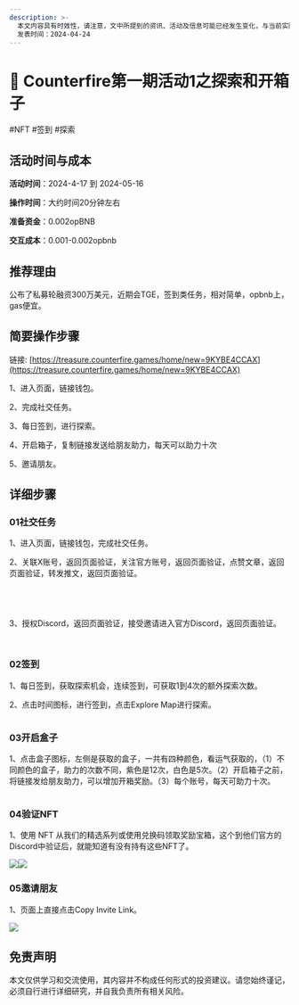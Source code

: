 ```yaml
---
description: >-
  本文内容具有时效性，请注意，文中所提到的资讯、活动及信息可能已经发生变化，与当前实际情况有所不同。我们建议您在做出任何决策之前，始终进行自主研究和验证。
  发表时间：2024-04-24
---
```


# 🚨 Counterfire第一期活动1之探索和开箱子

\#NFT #签到 #探索

## 活动时间与成本 <a href="#huo-dong-shi-jian-yu-cheng-ben" id="huo-dong-shi-jian-yu-cheng-ben"></a>

**活动时间**：2024-4-17 到 2024-05-16

**操作时间**：大约时间20分钟左右

**准备资金**：0.002opBNB

**交互成本**：0.001-0.002opbnb

## 推荐理由 <a href="#tui-jian-li-you" id="tui-jian-li-you"></a>

公布了私募轮融资300万美元，近期会TGE，签到类任务，相对简单，opbnb上，gas便宜。

## 简要操作步骤 <a href="#jian-yao-cao-zuo-bu-zhou" id="jian-yao-cao-zuo-bu-zhou"></a>

链接: [https://treasure.counterfire.games/home/new=9KYBE4CCAX](https://treasure.counterfire.games/home/new=9KYBE4CCAX)

1、进入页面，链接钱包。

2、完成社交任务。

3、每日签到，进行探索。

4、开启箱子，复制链接发送给朋友助力，每天可以助力十次

5、邀请朋友。

## 详细步骤 <a href="#xiang-xi-bu-zhou" id="xiang-xi-bu-zhou"></a>

### **01社交任务**

1、进入页面，链接钱包，完成社交任务。

2、关联X账号，返回页面验证，关注官方账号，返回页面验证，点赞文章，返回页面验证，转发推文，返回页面验证。

<figure><img src="../.gitbook/assets/image (27).png" alt=""><figcaption></figcaption></figure>

<figure><img src="../.gitbook/assets/image (28).png" alt=""><figcaption></figcaption></figure>

<figure><img src="../.gitbook/assets/image (29).png" alt=""><figcaption></figcaption></figure>

<figure><img src="../.gitbook/assets/image (30).png" alt=""><figcaption></figcaption></figure>

3、授权Discord，返回页面验证，接受邀请进入官方Discord，返回页面验证。

<figure><img src="../.gitbook/assets/image (31).png" alt=""><figcaption></figcaption></figure>

<figure><img src="../.gitbook/assets/image (32).png" alt=""><figcaption></figcaption></figure>

### **02签到**

1、每日签到，获取探索机会，连续签到，可获取1到4次的额外探索次数。

2、点击时间图标，进行签到，点击Explore Map进行探索。

<figure><img src="../.gitbook/assets/image (33).png" alt=""><figcaption></figcaption></figure>

### **03开启盒子**

1、点击盒子图标，左侧是获取的盒子，一共有四种颜色，看运气获取的，（1）不同颜色的盒子，助力的次数不同，紫色是12次，白色是5次。（2）开启箱子之前，将链接发给朋友助力，可以增加开箱奖励。（3）每个账号，每天可助力十次。

<figure><img src="../.gitbook/assets/image (34).png" alt=""><figcaption></figcaption></figure>

### **04验证NFT**

1、使用 NFT 从我们的精选系列或使用兑换码领取奖励宝箱，这个到他们官方的Discord中验证后，就能知道有没有持有这些NFT了。

![](https://airdrop.wejoinweb3.com/\~gitbook/image?url=http%3A%2F%2Fbs-image-host.oss-cn-guangzhou.aliyuncs.com%2FPasted%2520image%252020240424212449.png.jpg\&width=768\&dpr=4\&quality=100\&sign=c57930b9\&sv=1)![](https://airdrop.wejoinweb3.com/\~gitbook/image?url=http%3A%2F%2Fbs-image-host.oss-cn-guangzhou.aliyuncs.com%2FPasted%2520image%252020240424212801.png.jpg\&width=768\&dpr=4\&quality=100\&sign=7737a4c9\&sv=1)

### **05邀请朋友**

1、页面上直接点击Copy Invite Link。

![](https://airdrop.wejoinweb3.com/\~gitbook/image?url=http%3A%2F%2Fbs-image-host.oss-cn-guangzhou.aliyuncs.com%2FPasted%2520image%252020240424213042.png.jpg\&width=768\&dpr=4\&quality=100\&sign=1cab5091\&sv=1)

## 免责声明 <a href="#mian-ze-sheng-ming" id="mian-ze-sheng-ming"></a>

本文仅供学习和交流使用，其内容并不构成任何形式的投资建议。请您始终谨记，必须自行进行详细研究，并自我负责所有相关风险。
